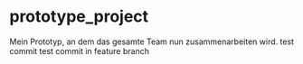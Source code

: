 # prototype_project
Mein Prototyp, an dem das gesamte Team nun zusammenarbeiten wird.
test commit
test commit in feature branch